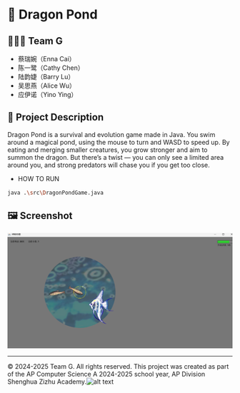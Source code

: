 # 📌 Dragon Pond

## 🧑‍🤝‍🧑 Team G
- 蔡瑞婉（Enna Cai）
- 陈一鹭（Cathy Chen）
- 陆韵婕（Barry Lu）
- 吴思燕（Alice Wu）
- 应伊诺（Yino Ying）

## 📖 Project Description
Dragon Pond is a survival and evolution game made in Java. You swim around a magical pond, using the mouse to turn and WASD to speed up. By eating and merging smaller creatures, you grow stronger and aim to summon the dragon. But there’s a twist — you can only see a limited area around you, and strong predators will chase you if you get too close.

- HOW TO RUN
```bash
java .\src\DragonPondGame.java
```

## 🖼️ Screenshot

![Screenshot](screenshot.png)

---

© 2024-2025 Team G. All rights reserved.
This project was created as part of the AP Computer Science A 2024-2025 school year, AP Division Shenghua Zizhu Academy.![alt text](image.png)

